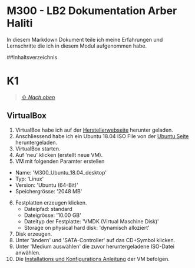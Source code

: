 M300 - LB2 Dokumentation Arber Haliti 
===
In diesem Markdown Dokument teile ich meine Erfahrungen und Lernschritte die ich in diesem Modul aufgenommen habe.

##Inhaltsverzeichnis










K1
======

> [⇧ *Nach oben*](#inhaltsverzeichnis)

## VirtualBox

1. VirtualBox habe ich auf der [Herstellerwebseite](https://www.virtualbox.org/wiki/Downloads) herunter geladen.
2. Anschliessend habe ich ein Ubuntu 18.04 ISO File von der [Ubuntu Seite](https://ubuntu.com/download) heruntergeladen.
3. VirtualBox starten.
4. Auf 'neu' klicken (erstellt neue VM).
5. VM mit folgenden Paramter erstellen
* Name:      'M300_Ubuntu_18.04_desktop'
* Typ:       'Linux'
* Version:   'Ubuntu (64-Bit)'
* Speichergrösse: '2048 MB'
6. Festplatten erzeugen klicken.
   *  Dateipfad:                       standard
   *  Dateigrösse:                     '10.00 GB'
   *  Dateityp der Festplatte:         'VMDK (Virtual Maschine Disk)'
   *  Storage on physical hard disk:   'dynamisch alloziert'
7. Disk erzeugen.
8. Unter 'ändern' und  'SATA-Controller' auf das CD+Symbol klicken.
9. Unter 'Medium auswählen' die zuvor heruntergeladene ISO-Datei anwählen.
10. Die [Installations und Konfigurations Anleitung](https://github.com/mc-b/M300/tree/master/10-Toolumgebung#vm-einrichten) der VM befolgen.
